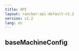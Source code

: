 ```yaml
---
title: API
layout: rancher-api-default-v1.2
version: v1.2
lang: en
---
```


## baseMachineConfig





